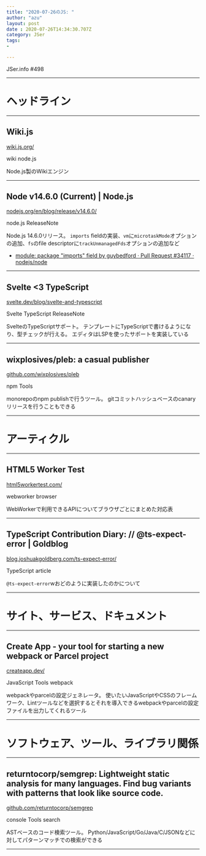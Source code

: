 ```yaml
---
title: "2020-07-26のJS: "
author: "azu"
layout: post
date : 2020-07-26T14:34:30.707Z
category: JSer
tags:
-

---
```


JSer.info #498

----

<h1 class="site-genre">ヘッドライン</h1>

----

## Wiki.js
[wiki.js.org/](https://wiki.js.org/ "Wiki.js")
<p class="jser-tags jser-tag-icon"><span class="jser-tag">wiki</span> <span class="jser-tag">node.js</span></p>

Node.js製のWikiエンジン


----

## Node v14.6.0 (Current) | Node.js
[nodejs.org/en/blog/release/v14.6.0/](https://nodejs.org/en/blog/release/v14.6.0/ "Node v14.6.0 (Current) | Node.js")
<p class="jser-tags jser-tag-icon"><span class="jser-tag">node.js</span> <span class="jser-tag">ReleaseNote</span></p>

Node.js 14.6.0リリース。
`imports` fieldの実装、`vm`に`microtaskMode`オプションの追加、`fs`のfile descriptorに`trackUnmanagedFds`オプションの追加など

- [module: package &quot;imports&quot; field by guybedford · Pull Request #34117 · nodejs/node](https://github.com/nodejs/node/pull/34117 "module: package &amp;quot;imports&amp;quot; field by guybedford · Pull Request #34117 · nodejs/node")

----

## Svelte <3 TypeScript
[svelte.dev/blog/svelte-and-typescript](https://svelte.dev/blog/svelte-and-typescript "Svelte <3 TypeScript")
<p class="jser-tags jser-tag-icon"><span class="jser-tag">Svelte</span> <span class="jser-tag">TypeScript</span> <span class="jser-tag">ReleaseNote</span></p>

SvelteのTypeScriptサポート。
テンプレートにTypeScriptで書けるようになり、型チェックが行える。
エディタはLSPを使ったサポートを実装している


----

## wixplosives/pleb: a casual publisher
[github.com/wixplosives/pleb](https://github.com/wixplosives/pleb "wixplosives/pleb: a casual publisher")
<p class="jser-tags jser-tag-icon"><span class="jser-tag">npm</span> <span class="jser-tag">Tools</span></p>

monorepoのnpm publishで行うツール。
gitコミットハッシュベースのcanaryリリースを行うこともできる


----
<h1 class="site-genre">アーティクル</h1>

----

## HTML5 Worker Test
[html5workertest.com/](https://html5workertest.com/ "HTML5 Worker Test")
<p class="jser-tags jser-tag-icon"><span class="jser-tag">webworker</span> <span class="jser-tag">browser</span></p>

WebWorkerで利用できるAPIについてブラウザごとにまとめた対応表


----

## TypeScript Contribution Diary: // @ts-expect-error | Goldblog
[blog.joshuakgoldberg.com/ts-expect-error/](http://blog.joshuakgoldberg.com/ts-expect-error/ "TypeScript Contribution Diary: // @ts-expect-error | Goldblog")
<p class="jser-tags jser-tag-icon"><span class="jser-tag">TypeScript</span> <span class="jser-tag">article</span></p>

`@ts-expect-error`wおどのように実装したのかについて


----
<h1 class="site-genre">サイト、サービス、ドキュメント</h1>

----

## Create App - your tool for starting a new webpack or Parcel project
[createapp.dev/](https://createapp.dev/ "Create App - your tool for starting a new webpack or Parcel project")
<p class="jser-tags jser-tag-icon"><span class="jser-tag">JavaScript</span> <span class="jser-tag">Tools</span> <span class="jser-tag">webpack</span></p>

webpackやparcelの設定ジェネレータ。
使いたいJavaScriptやCSSのフレームワーク、Lintツールなどを選択するとそれを導入できるwebpackやparcelの設定ファイルを出力してくれるツール


----
<h1 class="site-genre">ソフトウェア、ツール、ライブラリ関係</h1>

----

## returntocorp/semgrep: Lightweight static analysis for many languages. Find bug variants with patterns that look like source code.
[github.com/returntocorp/semgrep](https://github.com/returntocorp/semgrep "returntocorp/semgrep: Lightweight static analysis for many languages. Find bug variants with patterns that look like source code.")
<p class="jser-tags jser-tag-icon"><span class="jser-tag">console</span> <span class="jser-tag">Tools</span> <span class="jser-tag">search</span></p>

ASTベースのコード検索ツール。
Python/JavaScript/Go/Java/C/JSONなどに対してパターンマッチでの検索ができる


----
